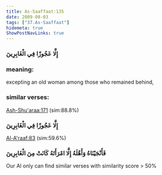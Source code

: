 ```yaml
---
title: As-Saaffaat:135
date: 2009-08-03
tags: ["37.As-Saaffaat"]
hidemeta: true 
ShowPostNavLinks: true 
---
```

### إِلَّا عَجُوزًا فِي الْغَابِرِينَ
### meaning: 
excepting an old woman among those who remained behind,
### similar verses: 

[Ash-Shu'araa:171](/26/171) (sim:88.8%)

### إِلَّا عَجُوزًا فِي الْغَابِرِينَ

[Al-A'raaf:83](/7/83) (sim:59.6%)

### فَأَنْجَيْنَاهُ وَأَهْلَهُ إِلَّا امْرَأَتَهُ كَانَتْ مِنَ الْغَابِرِينَ

Our AI only can find similar verses with similarity score > 50% 


